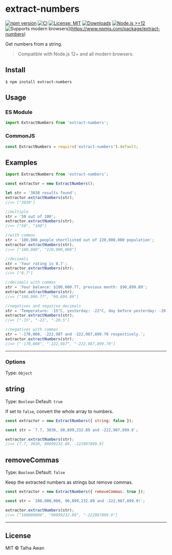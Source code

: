 # extract-numbers

[![npm version](https://img.shields.io/npm/v/extract-numbers)](https://www.npmjs.com/package/extract-numbers)
[![CI](https://github.com/TalhaAwan/get-numbers/actions/workflows/build.yml/badge.svg)](https://github.com/TalhaAwan/get-numbers/actions/workflows/build.yml)
[![License: MIT](https://img.shields.io/badge/license-MIT-blue.svg)](https://github.com/TalhaAwan/get-numbers/blob/main/LICENSE)
[![Downloads](https://img.shields.io/npm/dm/extract-numbers)](https://www.npmjs.com/package/extract-numbers)
[![Node.js >=12](https://img.shields.io/badge/Node.js-%3E%3D12-brightgreen)](https://www.npmjs.com/package/extract-numbers)
![Supports modern browsers](https://img.shields.io/badge/browser-support-brightgreen)](https://www.npmjs.com/package/extract-numbers)

Get numbers from a string.

> Compatible with Node.js 12+ and all modern browsers.

## Install

```
$ npm install extract-numbers
```

## Usage

### ES Module

```js
import ExtractNumbers from 'extract-numbers';
```

### CommonJS

```js
const ExtractNumbers = require('extract-numbers').default;
```

## Examples

```js
import ExtractNumbers from 'extract-numbers';

const extractor = new ExtractNumbers();

let str = '3030 results found';
extractor.extractNumbers(str);
//=> ["3030"]

//multiple
str = '50 out of 100';
extractor.extractNumbers(str);
//=> ["50", "100"]

//with commas
str = '100,000 people shortlisted out of 220,000,000 population';
extractor.extractNumbers(str);
//=> ["100,000", "220,000,000"]

//decimals
str = 'Your rating is 8.7';
extractor.extractNumbers(str);
//=> ["8.7"]

//decimals with commas
str = 'Your balance: $100,000.77, previous month: $90,899.89';
extractor.extractNumbers(str);
//=> ["100,000.77", "90,899.89"]

//negatives and negative decimals
str = 'Temperature: -15°C, yesterday: -22°C, day before yesterday: -20.5°C;';
extractor.extractNumbers(str);
//=> ["-15", "-22", "-20.5"]

//negatives with commas
str = '-170,000, -222,987 and -222,987,899.70 respectively.';
extractor.extractNumbers(str);
//=> ["-170,000", "-222,987", "-222,987,899.70"]
```

---

### Options

Type: `Object`

## string

Type: `Boolean`
Default: `true`

If set to `false`, convert the whole array to numbers.

```js
const extractor = new ExtractNumbers({ string: false });

const str = `7.7, 3030, 90,899,232.89 and -222,987,899.9`;

extractor.extractNumbers(str);
//=> [7.7, 3030, 90899232.89, -222987899.9]
```

## removeCommas

Type: `Boolean`
Default: `false`

Keep the extracted numbers as strings but remove commas.

```js
const extractor = new ExtractNumbers({ removeCommas: true });

const str = `100,000,000, 90,899,232.89 and -222,987,899.9!`;

extractor.extractNumbers(str);
//=> ["100000000", "90899232.89", "-222987899.9"]
```

---

## License

MIT © Talha Awan
